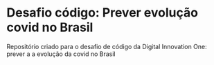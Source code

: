 # Desafio código: Prever evolução covid no Brasil
Repositório  criado para o desafio de código da Digital Innovation One: prever a a evolução da covid no Brasil 
